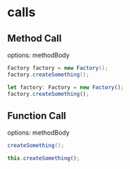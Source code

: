 # calls
## Method Call
options: methodBody
```java
Factory factory = new Factory();
factory.createSomething();
```
```typescript
let factory: Factory = new Factory();
factory.createSomething();
```
## Function Call
options: methodBody
```java
createSomething();
```
```typescript
this.createSomething();
```
